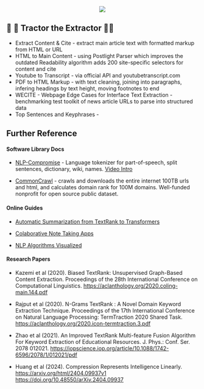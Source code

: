 <p align="center">
<img src="https://i.imgur.com/4GOOM9s.jpeg"> 
</p>

## 📜 🚜 Tractor the Extractor 🚜📜 

* Extract Content & Cite - extract main article text with formatted markup from HTML or URL 
* HTML to Main Content - using Postlight Parser which improves  the outdated Readability algorithm adds 200 site-specific selectors for content and cite
* Youtube to Transcript - via official API and youtubetranscript.com
* PDF to HTML Markup - with text cleaning, joining into paragraphs, infering headings by text height, moving footnotes to end
* WECITE - Webpage Edge Cases for Interface Text Extraction - benchmarking test toolkit of news article URLs to parse into structured data
* Top Sentences and Keyphrases - 


## Further Reference  

#### Software Library Docs

*   [NLP-Compromise](https://observablehq.com/@spencermountain/nlp-compromise) - Language tokenizer for part-of-speech, split sentences, dictionary, wiki, names. [Video Intro](https://vimeo.com/496095722)

*   [CommonCrawl](https://commoncrawl.org/examples) - crawls and downloads the entire internet 100TB urls and html, and calculates domain rank for 100M domains. Well-funded nonprofit for open source public dataset.

#### Online Guides 

* [Automatic Summarization from TextRank to Transformers](https://blog.fastforwardlabs.com/2021/09/22/automatic-summarization-from-textrank-to-transformers.html)


* [Colaborative Note Taking Apps](https://github.com/yjs/yjs?tab=readme-ov-file#who-is-using-yjs)

*   [NLP Algorithms Visualized](https://github.com/janlukasschroeder/nlp-cheat-sheet-python/blob/master/README.md)

#### Research Papers


* Kazemi et al (2020). Biased TextRank: Unsupervised Graph-Based Content Extraction. Proceedings of the 28th International Conference on Computational Linguistics. https://aclanthology.org/2020.coling-main.144.pdf

*  Rajput et al (2020). N-Grams TextRank : A Novel Domain Keyword Extraction Technique. Proceedings of the 17th International Conference on Natural Language Processing: TermTraction 2020 Shared Task. https://aclanthology.org/2020.icon-termtraction.3.pdf

*  Zhao et al (2021). An Improved TextRank Multi-feature Fusion Algorithm For Keyword Extraction of Educational Resources. J. Phys.: Conf. Ser. 2078 012021. https://iopscience.iop.org/article/10.1088/1742-6596/2078/1/012021/pdf


* Huang et al (2024). Compression Represents Intelligence Linearly. https://arxiv.org/html/2404.09937v1  https://doi.org/10.48550/arXiv.2404.09937